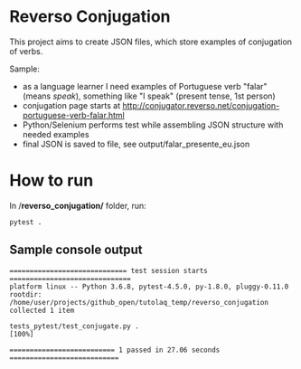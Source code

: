 # Reverso Conjugation

This project aims to create JSON files, which store examples of conjugation of verbs.

Sample:

* as a language learner I need examples of Portuguese verb "falar" (means _speak_), something like "I speak" (present tense, 1st person)
* conjugation page starts at http://conjugator.reverso.net/conjugation-portuguese-verb-falar.html
* Python/Selenium performs test while assembling JSON structure with needed examples
* final JSON is saved to file, see output/falar_presente_eu.json

# How to run

In /**reverso_conjugation/** folder, run:

`pytest .`

## Sample console output

```log
============================= test session starts ==============================
platform linux -- Python 3.6.8, pytest-4.5.0, py-1.8.0, pluggy-0.11.0
rootdir: /home/user/projects/github_open/tutolaq_temp/reverso_conjugation
collected 1 item                                                               

tests_pytest/test_conjugate.py .                                         [100%]

========================== 1 passed in 27.06 seconds ===========================
````
